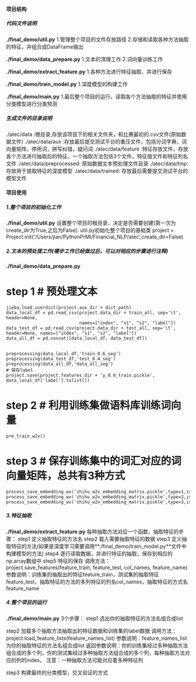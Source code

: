 
#### 项目结构
##### 代码文件说明

**./final_demo/util.py**
1.管理整个项目的文件存放路径 2.存储和读取各种方法抽取的特征，并组合成DataFrame输出

**./final_demo/data_prepare.py**
1.文本的清理工作 2.词向量训练工作

**./final_demo/extract_feature.py**
1.各种方法进行特征抽取，并进行保存

**./final_demo/train_model.py**
1.深度模型的构建工作

**./final_demo/main.py**
1.最后整个项目的运行，读取各个方法抽取的特征并使用分类模型进行分类预测

##### 生成文件的目录说明
./atec/data :根目录,存放该项目下的相关文件夹，和比赛最初的.csv文件(原始数据文件)
./atec/data/aux :存放最后提交测试平台的重压文件，包括分词字典，词向量矩阵，停用词，拼写纠错，疑问词
./atec/data/feature :特征存放文件，存放各个方法进行抽取后的特征，一个抽取方法包括3个文件，特征值文件和特征列名文件
./atec/data/preprocessed: 原始数据文本预处理文件目录
./atec/data/tmp: 存放用于提取特征的深度模型
./atec/data/trained: 存放最后需要提交测试平台的模型文件

#### 项目使用
##### 1.整个项目的初始化工作
**./final_demo/util.py** 设置整个项目的根目录，决定是否需要创建(第一次为create_dir为True,之后为False).
util.py初始化整个项目的基础类
project = Project.init('/Users/jian/PythonPrMl/Financial_NLP/atec',create_dir=False)

##### 2.文本的预处理工作(哪步工作已经做过后，可以对相应的步骤进行注释)
**./final_demo/data_prepare.py**
# step 1 # 预处理文本
    jieba.load_userdict(project.aux_dir + dict_path)
    data_local_df = pd.read_csv(project.data_dir + train_all, sep='\t', header=None,
                                names=["index", "s1", "s2", "label"])
    data_test_df = pd.read_csv(project.data_dir + test_all, sep='\t', header=None, names=["index", "s1", "s2", "label"])
    data_all_df = pd.concat([data_local_df, data_test_df])


    preprocessing(data_local_df,'train_0.6_seg')
    preprocessing(data_test_df,'test_0.4_seg')
    preprocessing(data_all_df,'data_all_seg')
    # 保存label
    project.save(project.features_dir + 'y_0.6_train.pickle', data_local_df['label'].tolist())

# step 2 # 利用训练集做语料库训练词向量

    pre_train_w2v()

#  step 3 # 保存训练集中的词汇对应的词向量矩阵，总共有3种方式
    process_save_embedding_wv('zhihu_w2v_embedding_matrix.pickle',type=1,isStore_ids=True)
    process_save_embedding_wv('zhihu_w2v_embedding_matrix.pickle',type=2,isStore_ids=False)
    process_save_embedding_wv('zhihu_w2v_embedding_matrix.pickle',type=3,isStore_ids=False)

##### 3.特征抽取
**./final_demo/extract_feature.py**
每种抽取方法对应一个函数，抽取特征的步骤：
step1 定义抽取特征的方法名
step2 载入需要抽取特征的数据
step3 定义抽取特征的方法(如果是深度学习需要调用**./final_demo/train_model.py**文件中构建模型的方法)
step4 逐行读取数据，并进行特征的抽取，保存到相应的np.array数组中
step5 特征的保存
调用方法：
project.save_features(feature_train, feature_test, col_names, feature_name)
参数说明：训练集的抽取出的特征feature_train，测试集的抽取特征feature_test，抽取特征的方法的多列特征的列名col_names，抽取特征的方式名feature_name

##### 4.整个项目的运行
**./final_demo/main.py**
3个步骤：
step1 选出你的抽取特征的方法名组合成list

step2 加载多个抽取方法抽取出的特征数据和训练集的label数据
调用方法：
project.load_feature_lists(feature_names_list)
参数说明：feature_names_list为你的抽取特征的方法名组合成list
返回参数说明：你的训练集经过多种抽取方法组合成的多个列，你的测试集经过多种抽取方法组合成的多个列，每种抽取方法对应的列的index。
注意：一种抽取方法可能对应着多种特征列

step3 构建最终的分类模型，交叉验证的方式

